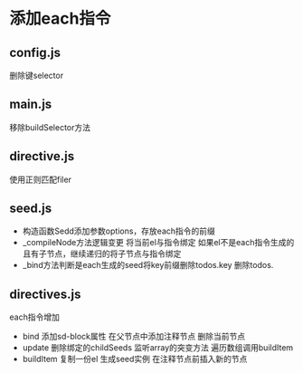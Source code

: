 # 添加each指令

## config.js

删除键selector

## main.js

移除buildSelector方法

## directive.js

使用正则匹配filer

## seed.js

- 构造函数Sedd添加参数options，存放each指令的前缀
- _compileNode方法逻辑变更
    将当前el与指令绑定
    如果el不是each指令生成的且有子节点，继续递归的将子节点与指令绑定
- _bind方法判断是each生成的seed将key前缀删除todos.key 删除todos.

## directives.js

each指令增加

- bind
    添加sd-block属性
    在父节点中添加注释节点
    删除当前节点
- update
    删除绑定的childSeeds
    监听array的突变方法
    遍历数组调用buildItem
- buildItem
    复制一份el
    生成seed实例
    在注释节点前插入新的节点